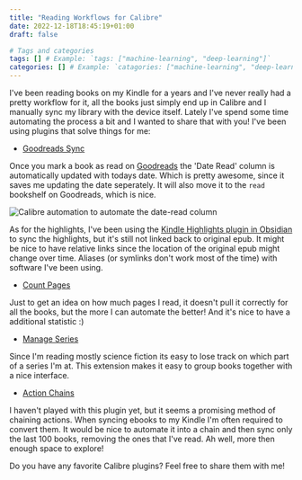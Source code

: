 ```yaml
---
title: "Reading Workflows for Calibre"
date: 2022-12-18T18:45:19+01:00
draft: false

# Tags and categories
tags: [] # Example: `tags: ["machine-learning", "deep-learning"]`
categories: [] # Example: `catagories: ["machine-learning", "deep-learning"]`
---
```


I've been reading books on my Kindle for a years and I've never really had a pretty workflow for it, all the books just simply end up in Calibre and I manually sync my library with the device itself. Lately I've spend some time automating the process a bit and I wanted to share that with you! I've been using plugins that solve things for me:

- [Goodreads Sync](https://www.mobileread.com/forums/showthread.php?t=123281)

Once you mark a book as read on [Goodreads](https://www.goodreads.com/user/show/4883795-joost-plattel) the 'Date Read' column is automatically updated with todays date. Which is pretty awesome, since it saves me updating the date seperately. It will also move it to the `read` bookshelf on Goodreads, which is nice. 

![Calibre automation to automate the date-read column](https://files.jplattel.nl/2022/12/SCR-20221219-fwn.png)

As for the highlights, I've been using the [Kindle Highlights plugin in Obsidian](https://github.com/hadynz/obsidian-kindle-plugin) to sync the highlights, but it's still not linked back to original epub. It might be nice to have relative links since the location of the original epub might change over time. Aliases (or symlinks don't work most of the time) with software I've been using.

- [Count Pages](https://www.mobileread.com/forums/showthread.php?t=134000)

Just to get an idea on how much pages I read, it doesn't pull it correctly for all the books, but the more I can automate the better! And it's nice to have a additional statistic :)

- [Manage Series](https://www.mobileread.com/forums/showthread.php?t=125729)

Since I'm reading mostly science fiction its easy to lose track on which part of a series I'm at. This extension makes it easy to group books together with a nice interface.

- [Action Chains](https://www.mobileread.com/forums/showthread.php?t=334974)

I haven't played with this plugin yet, but it seems a promising method of chaining actions. When syncing ebooks to my Kindle I'm often required to convert them. It would be nice to automate it into a chain and then sync only the last 100 books, removing the ones that I've read. Ah well, more then enough space to explore! 

Do you have any favorite Calibre plugins? Feel free to share them with me! 